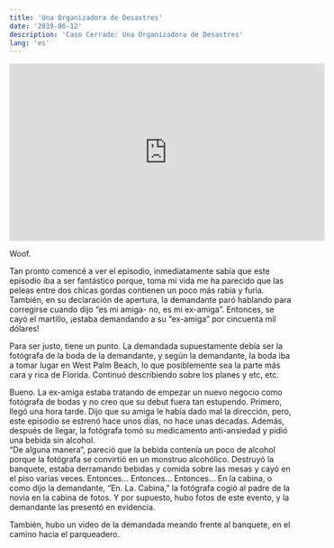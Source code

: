 ```yaml
---
title: 'Una Organizadora de Desastres'
date: '2019-06-12'
description: 'Caso Cerrado: Una Organizadora de Desastres'
lang: 'es'
---
```


<iframe width="560" height="315" src="https://www.youtube.com/embed/t96oP5Dcdbc" frameborder="0" allow="accelerometer; autoplay; encrypted-media; gyroscope; picture-in-picture" allowfullscreen></iframe>

Woof.

Tan pronto comencé a ver el episodio, inmediatamente sabía que este episodio iba a ser fantástico porque, toma mi vida me ha parecido que las peleas entre dos chicas gordas contienen un poco más rabia y furia. También, en su declaración de apertura, la demandante paró hablando para corregirse cuando dijo “es mi amiga- no, es mi ex-amiga”. Entonces, se cayó el martillo, ¡estaba demandando a su “ex-amiga” por cincuenta mil dólares!

Para ser justo, tiene un punto. La demandada supuestamente debía ser la fotógrafa de la boda de la demandante, y según la demandante, la boda iba a tomar lugar en West Palm Beach, lo que posiblemente sea la parte más cara y rica de Florida. Continuó describiendo sobre los planes y etc, etc.

Bueno. La ex-amiga estaba tratando de empezar un nuevo negocio como fotógrafa de bodas y no creo que su debut fuera tan estupendo. Primero, llegó una hora tarde. Dijo que su amiga le había dado mal la dirección, pero, este episodio se estrenó hace unos días, no hace unas décadas. Además, después de llegar, la fotógrafa tomó su medicamento anti-ansiedad y pidió una bebida sin alcohol.  
“De alguna manera”, pareció que la bebida contenía un poco de alcohol porque la fotógrafa se convirtió en un monstruo alcohólico. Destruyó la banquete, estaba derramando bebidas y comida sobre las mesas y cayó en el piso varias veces. Entonces… Entonces… Entonces… En la cabina, o como dijo la demandante, “En. La. Cabina,” la fotógrafa cogió al padre de la novia en la cabina de fotos. Y por supuesto, hubo fotos de este evento, y la demandante las presentó en evidencia.

También, hubo un video de la demandada meando frente al banquete, en el camino hacia el parqueadero.
